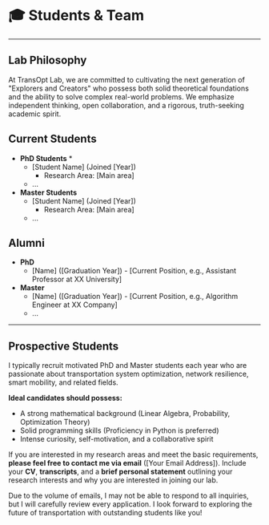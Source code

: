 # 🎓 Students & Team

---

## Lab Philosophy

At TransOpt Lab, we are committed to cultivating the next generation of "Explorers and Creators" who possess both solid theoretical foundations and the ability to solve complex real-world problems. We emphasize independent thinking, open collaboration, and a rigorous, truth-seeking academic spirit.

## Current Students

* **PhD Students**
    * 
    * [Student Name] (Joined [Year])
        * Research Area: [Main area]
    * ...
* **Master Students**
    * [Student Name] (Joined [Year])
        * Research Area: [Main area]
    * ...

## Alumni

* **PhD**
    * [Name] ([Graduation Year]) - [Current Position, e.g., Assistant Professor at XX University]
* **Master**
    * [Name] ([Graduation Year]) - [Current Position, e.g., Algorithm Engineer at XX Company]
    * ...

---

## Prospective Students

I typically recruit motivated PhD and Master students each year who are passionate about transportation system optimization, network resilience, smart mobility, and related fields.

**Ideal candidates should possess:**

* A strong mathematical background (Linear Algebra, Probability, Optimization Theory)
* Solid programming skills (Proficiency in Python is preferred)
* Intense curiosity, self-motivation, and a collaborative spirit

If you are interested in my research areas and meet the basic requirements, **please feel free to contact me via email** ([Your Email Address]). Include your **CV**, **transcripts**, and a **brief personal statement** outlining your research interests and why you are interested in joining our lab.

Due to the volume of emails, I may not be able to respond to all inquiries, but I will carefully review every application. I look forward to exploring the future of transportation with outstanding students like you!